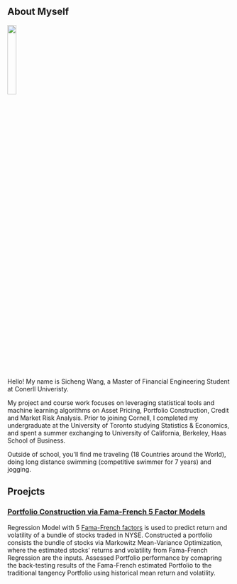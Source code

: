 ## About Myself 

<a href="https://sm.ms/image/HXRq3Db1aj2NAsh" target="_blank"><img src="https://s2.loli.net/2023/05/04/HXRq3Db1aj2NAsh.png" width=20% height=20% ></a>

Hello! My name is Sicheng Wang, a Master of Financial Engineering Student at Conerll Univeristy. 


My project and course work focuses on leveraging statistical tools and machine learning algorithms on Asset Pricing, Portfolio Construction, Credit and Market Risk Analysis. Prior to joining Cornell, I completed my undergraduate at the University of Toronto studying Statistics & Economics, and spent a summer exchanging to University of California, Berkeley, Haas School of Business.


Outside of school, you'll find me traveling (18 Countries around the World), doing long distance swimming (competitive swimmer for 7 years) and jogging.

## Proejcts

### [Portfolio Construction via Fama-French 5 Factor Models](https://github.com/wangsic4/Sicheng-personal-website/tree/main/Fama-French%205%20Factor%20Estimation)
Regression Model with 5 [Fama-French factors](https://mba.tuck.dartmouth.edu/pages/faculty/ken.french/data_library.html) is used to predict return and volatility of a bundle of stocks traded in NYSE. Constructed a portfolio consists the bundle of stocks via Markowitz Mean-Variance Optimization, where the estimated stocks' returns and volatility from Fama-French Regression are the inputs. Assessed Portfolio performance by comapring the back-testing results of the Fama-French estimated Portfolio to the traditional tangency Portfolio using historical mean return and volatility.


